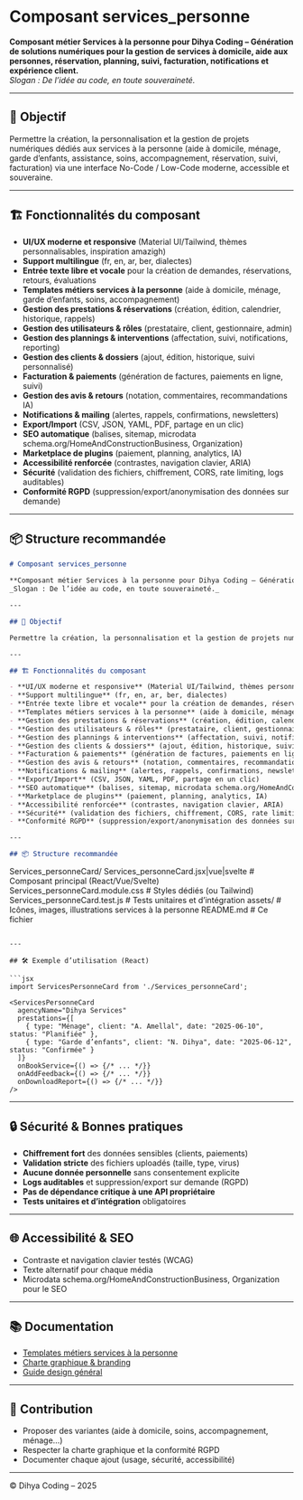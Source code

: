 # Composant services_personne

**Composant métier Services à la personne pour Dihya Coding – Génération de solutions numériques pour la gestion de services à domicile, aide aux personnes, réservation, planning, suivi, facturation, notifications et expérience client.**  
_Slogan : De l’idée au code, en toute souveraineté._

---

## 🎯 Objectif

Permettre la création, la personnalisation et la gestion de projets numériques dédiés aux services à la personne (aide à domicile, ménage, garde d’enfants, assistance, soins, accompagnement, réservation, suivi, facturation) via une interface No-Code / Low-Code moderne, accessible et souveraine.

---

## 🏗️ Fonctionnalités du composant

- **UI/UX moderne et responsive** (Material UI/Tailwind, thèmes personnalisables, inspiration amazigh)
- **Support multilingue** (fr, en, ar, ber, dialectes)
- **Entrée texte libre et vocale** pour la création de demandes, réservations, retours, évaluations
- **Templates métiers services à la personne** (aide à domicile, ménage, garde d’enfants, soins, accompagnement)
- **Gestion des prestations & réservations** (création, édition, calendrier, historique, rappels)
- **Gestion des utilisateurs & rôles** (prestataire, client, gestionnaire, admin)
- **Gestion des plannings & interventions** (affectation, suivi, notifications, reporting)
- **Gestion des clients & dossiers** (ajout, édition, historique, suivi personnalisé)
- **Facturation & paiements** (génération de factures, paiements en ligne, suivi)
- **Gestion des avis & retours** (notation, commentaires, recommandations IA)
- **Notifications & mailing** (alertes, rappels, confirmations, newsletters)
- **Export/Import** (CSV, JSON, YAML, PDF, partage en un clic)
- **SEO automatique** (balises, sitemap, microdata schema.org/HomeAndConstructionBusiness, Organization)
- **Marketplace de plugins** (paiement, planning, analytics, IA)
- **Accessibilité renforcée** (contrastes, navigation clavier, ARIA)
- **Sécurité** (validation des fichiers, chiffrement, CORS, rate limiting, logs auditables)
- **Conformité RGPD** (suppression/export/anonymisation des données sur demande)

---

## 📦 Structure recommandée
```markdown
# Composant services_personne

**Composant métier Services à la personne pour Dihya Coding – Génération de solutions numériques pour la gestion de services à domicile, aide aux personnes, réservation, planning, suivi, facturation, notifications et expérience client.**  
_Slogan : De l’idée au code, en toute souveraineté._

---

## 🎯 Objectif

Permettre la création, la personnalisation et la gestion de projets numériques dédiés aux services à la personne (aide à domicile, ménage, garde d’enfants, assistance, soins, accompagnement, réservation, suivi, facturation) via une interface No-Code / Low-Code moderne, accessible et souveraine.

---

## 🏗️ Fonctionnalités du composant

- **UI/UX moderne et responsive** (Material UI/Tailwind, thèmes personnalisables, inspiration amazigh)
- **Support multilingue** (fr, en, ar, ber, dialectes)
- **Entrée texte libre et vocale** pour la création de demandes, réservations, retours, évaluations
- **Templates métiers services à la personne** (aide à domicile, ménage, garde d’enfants, soins, accompagnement)
- **Gestion des prestations & réservations** (création, édition, calendrier, historique, rappels)
- **Gestion des utilisateurs & rôles** (prestataire, client, gestionnaire, admin)
- **Gestion des plannings & interventions** (affectation, suivi, notifications, reporting)
- **Gestion des clients & dossiers** (ajout, édition, historique, suivi personnalisé)
- **Facturation & paiements** (génération de factures, paiements en ligne, suivi)
- **Gestion des avis & retours** (notation, commentaires, recommandations IA)
- **Notifications & mailing** (alertes, rappels, confirmations, newsletters)
- **Export/Import** (CSV, JSON, YAML, PDF, partage en un clic)
- **SEO automatique** (balises, sitemap, microdata schema.org/HomeAndConstructionBusiness, Organization)
- **Marketplace de plugins** (paiement, planning, analytics, IA)
- **Accessibilité renforcée** (contrastes, navigation clavier, ARIA)
- **Sécurité** (validation des fichiers, chiffrement, CORS, rate limiting, logs auditables)
- **Conformité RGPD** (suppression/export/anonymisation des données sur demande)

---

## 📦 Structure recommandée

```
Services_personneCard/
  Services_personneCard.jsx|vue|svelte   # Composant principal (React/Vue/Svelte)
  Services_personneCard.module.css       # Styles dédiés (ou Tailwind)
  Services_personneCard.test.js          # Tests unitaires et d’intégration
  assets/                                # Icônes, images, illustrations services à la personne
  README.md                              # Ce fichier
```

---

## 🛠️ Exemple d’utilisation (React)

```jsx
import ServicesPersonneCard from './Services_personneCard';

<ServicesPersonneCard
  agencyName="Dihya Services"
  prestations={[
    { type: "Ménage", client: "A. Amellal", date: "2025-06-10", status: "Planifiée" },
    { type: "Garde d’enfants", client: "N. Dihya", date: "2025-06-12", status: "Confirmée" }
  ]}
  onBookService={() => {/* ... */}}
  onAddFeedback={() => {/* ... */}}
  onDownloadReport={() => {/* ... */}}
/>
```

---

## 🔒 Sécurité & Bonnes pratiques

- **Chiffrement fort** des données sensibles (clients, paiements)
- **Validation stricte** des fichiers uploadés (taille, type, virus)
- **Aucune donnée personnelle** sans consentement explicite
- **Logs auditables** et suppression/export sur demande (RGPD)
- **Pas de dépendance critique à une API propriétaire**
- **Tests unitaires et d’intégration** obligatoires

---

## 🌐 Accessibilité & SEO

- Contraste et navigation clavier testés (WCAG)
- Texte alternatif pour chaque média
- Microdata schema.org/HomeAndConstructionBusiness, Organization pour le SEO

---

## 📚 Documentation

- [Templates métiers services à la personne](../../../docs/contribution/templates/README.md)
- [Charte graphique & branding](../../../branding/README.md)
- [Guide design général](../../../design/README.md)

---

## 🤝 Contribution

- Proposer des variantes (aide à domicile, soins, accompagnement, ménage…)
- Respecter la charte graphique et la conformité RGPD
- Documenter chaque ajout (usage, sécurité, accessibilité)

---

© Dihya Coding – 2025
```